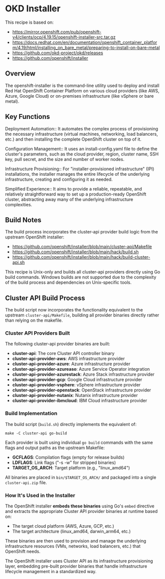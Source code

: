 # OKD Installer

This recipe is based on:
* https://mirror.openshift.com/pub/openshift-v4/clients/ocp/4.19.15/openshift-installer-src.tar.gz
* https://docs.redhat.com/en/documentation/openshift_container_platform/4.19/html/installing_on_bare_metal/preparing-to-install-on-bare-metal
* https://github.com/okd-project/okd/releases
* https://github.com/openshift/installer

## Overview

The openshift-installer is the command-line utility used to deploy and
install Red Hat OpenShift Container Platform on various cloud providers
(like AWS, Azure, Google Cloud) or
on-premises infrastructure (like vSphere or bare metal).

## Key Functions

Deployment Automation::
It automates the complex process of provisioning the necessary infrastructure
(virtual machines, networking, load balancers, etc.) and then installing the complete OpenShift cluster on top of it.

Configuration Management::
It uses an install-config.yaml file to define the cluster's parameters,
such as the cloud provider, region, cluster name, SSH key, pull secret, and the size and number of worker nodes.

Infrastructure Provisioning::
For "installer-provisioned infrastructure" (IPI) installations,
the installer manages the entire lifecycle of the underlying infrastructure, creating and configuring it as needed.

Simplified Experience::
It aims to provide a reliable, repeatable, and
relatively straightforward way to set up a production-ready OpenShift cluster,
abstracting away many of the underlying infrastructure complexities.

## Build Notes

The build process incorporates the cluster-api provider build logic from the upstream OpenShift installer:
* https://github.com/openshift/installer/blob/main/cluster-api/Makefile
* https://github.com/openshift/installer/blob/main/hack/build.sh
* https://github.com/openshift/installer/blob/main/hack/build-cluster-api.sh

This recipe is Unix-only and builds all cluster-api providers directly using Go build commands.
Windows builds are not supported due to the complexity of the build process
and dependencies on Unix-specific tools.

## Cluster API Build Process

The build script now incorporates the functionality equivalent to the upstream `cluster-api/Makefile`, building all provider binaries directly rather than relying on the makefile.

### Cluster API Providers Built

The following cluster-api provider binaries are built:

- **cluster-api**: The core Cluster API controller binary
- **cluster-api-provider-aws**: AWS infrastructure provider
- **cluster-api-provider-azure**: Azure infrastructure provider
- **cluster-api-provider-azureaso**: Azure Service Operator integration
- **cluster-api-provider-azurestack**: Azure Stack infrastructure provider
- **cluster-api-provider-gcp**: Google Cloud infrastructure provider
- **cluster-api-provider-vsphere**: vSphere infrastructure provider
- **cluster-api-provider-openstack**: OpenStack infrastructure provider
- **cluster-api-provider-nutanix**: Nutanix infrastructure provider
- **cluster-api-provider-ibmcloud**: IBM Cloud infrastructure provider

### Build Implementation

The build script (`build.sh`) directly implements the equivalent of:
```make
make -C cluster-api go-build
```

Each provider is built using individual `go build` commands with the same flags and output paths as the upstream Makefile:
- **GCFLAGS**: Compilation flags (empty for release builds)
- **LDFLAGS**: Link flags ("-s -w" for stripped binaries)
- **TARGET_OS_ARCH**: Target platform (e.g., "linux_amd64")

All binaries are placed in `bin/$TARGET_OS_ARCH/` and packaged into a single `cluster-api.zip` file.

### How It's Used in the Installer
The OpenShift installer **embeds these binaries** using Go's `embed` directive and extracts the appropriate Cluster API provider binaries at runtime based on:
- The target cloud platform (AWS, Azure, GCP, etc.)
- The target architecture (linux_amd64, darwin_arm64, etc.)

These binaries are then used to provision and manage the underlying infrastructure resources (VMs, networks, load balancers, etc.) that OpenShift needs.

The OpenShift installer uses Cluster API as its infrastructure provisioning layer, embedding pre-built provider binaries that handle infrastructure lifecycle management in a standardized way.
